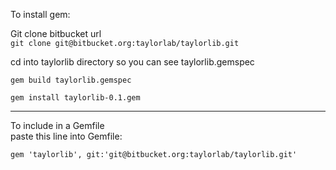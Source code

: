 To install gem:    

Git clone bitbucket url    
`git clone git@bitbucket.org:taylorlab/taylorlib.git`

cd into taylorlib directory so you can see taylorlib.gemspec     

`gem build taylorlib.gemspec`    

`gem install taylorlib-0.1.gem`    

---------

To include in a Gemfile    
paste this line into Gemfile:     

`gem 'taylorlib', git:'git@bitbucket.org:taylorlab/taylorlib.git' `
